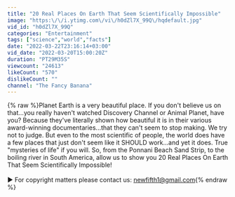 ```yaml
---
title: "20 Real Places On Earth That Seem Scientifically Impossible"
image: "https:\/\/i.ytimg.com\/vi\/h0dZl7X_99Q\/hqdefault.jpg"
vid_id: "h0dZl7X_99Q"
categories: "Entertainment"
tags: ["science","world","facts"]
date: "2022-03-22T23:16:14+03:00"
vid_date: "2022-03-20T15:00:20Z"
duration: "PT29M35S"
viewcount: "24613"
likeCount: "570"
dislikeCount: ""
channel: "The Fancy Banana"
---
```

{% raw %}Planet Earth is a very beautiful place. If you don't believe us on that...you really haven't watched Discovery Channel or Animal Planet, have you? Because they've literally shown how beautiful it is in their various award-winning documentaries...that they can't seem to stop making. We try not to judge. But even to the most scientific of people, the world does have a few places that just don't seem like it SHOULD work...and yet it does. True &quot;mysteries of life&quot; if you will. So, from the Ponnani Beach Sand Strip, to the boiling river in South America, allow us to show you 20 Real Places On Earth That Seem Scientifically Impossible!<br /><br />► For copyright matters please contact us: newfifth1@gmail.com{% endraw %}
